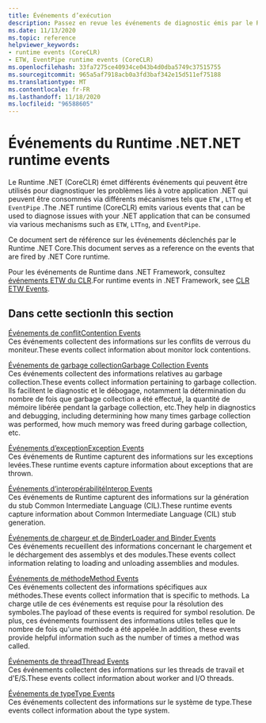 ```yaml
---
title: Événements d’exécution
description: Passez en revue les événements de diagnostic émis par le Runtime .NET (CoreCLR) qui peuvent être utilisés avec ETW, LTTng ou EventPipe.
ms.date: 11/13/2020
ms.topic: reference
helpviewer_keywords:
- runtime events (CoreCLR)
- ETW, EventPipe runtime events (CoreCLR)
ms.openlocfilehash: 33fa7275ce40934ce043b4d0dba5749c37515755
ms.sourcegitcommit: 965a5af7918acb0a3fd3baf342e15d511ef75188
ms.translationtype: MT
ms.contentlocale: fr-FR
ms.lasthandoff: 11/18/2020
ms.locfileid: "96588605"
---
```

# <a name="net-runtime-events"></a><span data-ttu-id="52913-103">Événements du Runtime .NET</span><span class="sxs-lookup"><span data-stu-id="52913-103">.NET runtime events</span></span>

<span data-ttu-id="52913-104">Le Runtime .NET (CoreCLR) émet différents événements qui peuvent être utilisés pour diagnostiquer les problèmes liés à votre application .NET qui peuvent être consommés via différents mécanismes tels que `ETW` , `LTTng` et `EventPipe` .</span><span class="sxs-lookup"><span data-stu-id="52913-104">The .NET runtime (CoreCLR) emits various events that can be used to diagnose issues with your .NET application that can be consumed via various mechanisms such as `ETW`, `LTTng`, and `EventPipe`.</span></span>

<span data-ttu-id="52913-105">Ce document sert de référence sur les événements déclenchés par le Runtime .NET Core.</span><span class="sxs-lookup"><span data-stu-id="52913-105">This document serves as a reference on the events that are fired by .NET Core runtime.</span></span>

<span data-ttu-id="52913-106">Pour les événements de Runtime dans .NET Framework, consultez [événements ETW du CLR](../../framework/performance/clr-etw-events.md).</span><span class="sxs-lookup"><span data-stu-id="52913-106">For runtime events in .NET Framework, see [CLR ETW Events](../../framework/performance/clr-etw-events.md).</span></span>

## <a name="in-this-section"></a><span data-ttu-id="52913-107">Dans cette section</span><span class="sxs-lookup"><span data-stu-id="52913-107">In this section</span></span>

<span data-ttu-id="52913-108">[Événements de conflit](runtime-contention-events.md)</span><span class="sxs-lookup"><span data-stu-id="52913-108">[Contention Events](runtime-contention-events.md)</span></span>\
<span data-ttu-id="52913-109">Ces événements collectent des informations sur les conflits de verrous du moniteur.</span><span class="sxs-lookup"><span data-stu-id="52913-109">These events collect information about monitor lock contentions.</span></span>

<span data-ttu-id="52913-110">[Événements de garbage collection](runtime-garbage-collection-events.md)</span><span class="sxs-lookup"><span data-stu-id="52913-110">[Garbage Collection Events](runtime-garbage-collection-events.md)</span></span>\
<span data-ttu-id="52913-111">Ces événements collectent des informations relatives au garbage collection.</span><span class="sxs-lookup"><span data-stu-id="52913-111">These events collect information pertaining to garbage collection.</span></span> <span data-ttu-id="52913-112">Ils facilitent le diagnostic et le débogage, notamment la détermination du nombre de fois que garbage collection a été effectué, la quantité de mémoire libérée pendant la garbage collection, etc.</span><span class="sxs-lookup"><span data-stu-id="52913-112">They help in diagnostics and debugging, including determining how many times garbage collection was performed, how much memory was freed during garbage collection, etc.</span></span>

<span data-ttu-id="52913-113">[Événements d’exception](runtime-exception-events.md)</span><span class="sxs-lookup"><span data-stu-id="52913-113">[Exception Events](runtime-exception-events.md)</span></span>\
<span data-ttu-id="52913-114">Ces événements de Runtime capturent des informations sur les exceptions levées.</span><span class="sxs-lookup"><span data-stu-id="52913-114">These runtime events capture information about exceptions that are thrown.</span></span>

<span data-ttu-id="52913-115">[Événements d’interopérabilité](runtime-interop-events.md)</span><span class="sxs-lookup"><span data-stu-id="52913-115">[Interop Events](runtime-interop-events.md)</span></span>\
<span data-ttu-id="52913-116">Ces événements de Runtime capturent des informations sur la génération du stub Common Intermediate Language (CIL).</span><span class="sxs-lookup"><span data-stu-id="52913-116">These runtime events capture information about Common Intermediate Language (CIL) stub generation.</span></span>

<span data-ttu-id="52913-117">[Événements de chargeur et de Binder](runtime-loader-binder-events.md)</span><span class="sxs-lookup"><span data-stu-id="52913-117">[Loader and Binder Events](runtime-loader-binder-events.md)</span></span>\
<span data-ttu-id="52913-118">Ces événements recueillent des informations concernant le chargement et le déchargement des assemblys et des modules.</span><span class="sxs-lookup"><span data-stu-id="52913-118">These events collect information relating to loading and unloading assemblies and modules.</span></span>

<span data-ttu-id="52913-119">[Événements de méthode](runtime-method-events.md)</span><span class="sxs-lookup"><span data-stu-id="52913-119">[Method Events](runtime-method-events.md)</span></span>\
<span data-ttu-id="52913-120">Ces événements collectent des informations spécifiques aux méthodes.</span><span class="sxs-lookup"><span data-stu-id="52913-120">These events collect information that is specific to methods.</span></span> <span data-ttu-id="52913-121">La charge utile de ces événements est requise pour la résolution des symboles.</span><span class="sxs-lookup"><span data-stu-id="52913-121">The payload of these events is required for symbol resolution.</span></span> <span data-ttu-id="52913-122">De plus, ces événements fournissent des informations utiles telles que le nombre de fois qu'une méthode a été appelée.</span><span class="sxs-lookup"><span data-stu-id="52913-122">In addition, these events provide helpful information such as the number of times a method was called.</span></span>

<span data-ttu-id="52913-123">[Événements de thread](runtime-thread-events.md)</span><span class="sxs-lookup"><span data-stu-id="52913-123">[Thread Events](runtime-thread-events.md)</span></span>\
<span data-ttu-id="52913-124">Ces événements collectent des informations sur les threads de travail et d'E/S.</span><span class="sxs-lookup"><span data-stu-id="52913-124">These events collect information about worker and I/O threads.</span></span>

<span data-ttu-id="52913-125">[Événements de type](runtime-type-events.md)</span><span class="sxs-lookup"><span data-stu-id="52913-125">[Type Events](runtime-type-events.md)</span></span>\
<span data-ttu-id="52913-126">Ces événements collectent des informations sur le système de type.</span><span class="sxs-lookup"><span data-stu-id="52913-126">These events collect information about the type system.</span></span>
